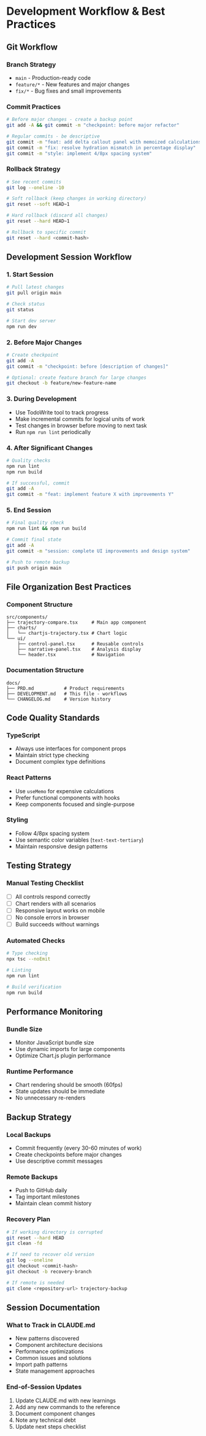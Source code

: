 # Development Workflow & Best Practices

## Git Workflow

### Branch Strategy
- `main` - Production-ready code
- `feature/*` - New features and major changes
- `fix/*` - Bug fixes and small improvements

### Commit Practices
```bash
# Before major changes - create a backup point
git add -A && git commit -m "checkpoint: before major refactor"

# Regular commits - be descriptive
git commit -m "feat: add delta callout panel with memoized calculations"
git commit -m "fix: resolve hydration mismatch in percentage display"
git commit -m "style: implement 4/8px spacing system"
```

### Rollback Strategy
```bash
# See recent commits
git log --oneline -10

# Soft rollback (keep changes in working directory)
git reset --soft HEAD~1

# Hard rollback (discard all changes)
git reset --hard HEAD~1

# Rollback to specific commit
git reset --hard <commit-hash>
```

## Development Session Workflow

### 1. Start Session
```bash
# Pull latest changes
git pull origin main

# Check status
git status

# Start dev server
npm run dev
```

### 2. Before Major Changes
```bash
# Create checkpoint
git add -A
git commit -m "checkpoint: before [description of changes]"

# Optional: create feature branch for large changes
git checkout -b feature/new-feature-name
```

### 3. During Development
- Use TodoWrite tool to track progress
- Make incremental commits for logical units of work
- Test changes in browser before moving to next task
- Run `npm run lint` periodically

### 4. After Significant Changes
```bash
# Quality checks
npm run lint
npm run build

# If successful, commit
git add -A
git commit -m "feat: implement feature X with improvements Y"
```

### 5. End Session
```bash
# Final quality check
npm run lint && npm run build

# Commit final state
git add -A
git commit -m "session: complete UI improvements and design system"

# Push to remote backup
git push origin main
```

## File Organization Best Practices

### Component Structure
```
src/components/
├── trajectory-compare.tsx     # Main app component
├── charts/
│   └── chartjs-trajectory.tsx # Chart logic
└── ui/
    ├── control-panel.tsx      # Reusable controls
    ├── narrative-panel.tsx    # Analysis display
    └── header.tsx             # Navigation
```

### Documentation Structure
```
docs/
├── PRD.md           # Product requirements
├── DEVELOPMENT.md   # This file - workflows
└── CHANGELOG.md     # Version history
```

## Code Quality Standards

### TypeScript
- Always use interfaces for component props
- Maintain strict type checking
- Document complex type definitions

### React Patterns
- Use `useMemo` for expensive calculations
- Prefer functional components with hooks
- Keep components focused and single-purpose

### Styling
- Follow 4/8px spacing system
- Use semantic color variables (`text-text-tertiary`)
- Maintain responsive design patterns

## Testing Strategy

### Manual Testing Checklist
- [ ] All controls respond correctly
- [ ] Chart renders with all scenarios
- [ ] Responsive layout works on mobile
- [ ] No console errors in browser
- [ ] Build succeeds without warnings

### Automated Checks
```bash
# Type checking
npx tsc --noEmit

# Linting
npm run lint

# Build verification
npm run build
```

## Performance Monitoring

### Bundle Size
- Monitor JavaScript bundle size
- Use dynamic imports for large components
- Optimize Chart.js plugin performance

### Runtime Performance
- Chart rendering should be smooth (60fps)
- State updates should be immediate
- No unnecessary re-renders

## Backup Strategy

### Local Backups
- Commit frequently (every 30-60 minutes of work)
- Create checkpoints before major changes
- Use descriptive commit messages

### Remote Backups
- Push to GitHub daily
- Tag important milestones
- Maintain clean commit history

### Recovery Plan
```bash
# If working directory is corrupted
git reset --hard HEAD
git clean -fd

# If need to recover old version
git log --oneline
git checkout <commit-hash>
git checkout -b recovery-branch

# If remote is needed
git clone <repository-url> trajectory-backup
```

## Session Documentation

### What to Track in CLAUDE.md
- New patterns discovered
- Component architecture decisions  
- Performance optimizations
- Common issues and solutions
- Import path patterns
- State management approaches

### End-of-Session Updates
1. Update CLAUDE.md with new learnings
2. Add any new commands to the reference
3. Document component changes
4. Note any technical debt
5. Update next steps checklist